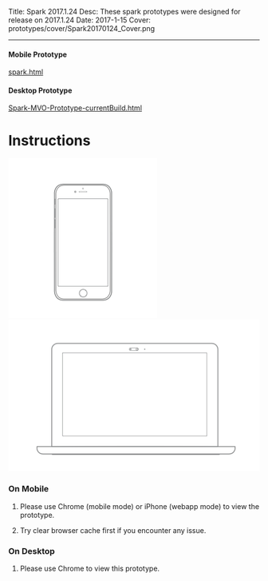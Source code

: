 Title: Spark 2017.1.24
Desc: These spark prototypes were designed for release on 2017.1.24
Date: 2017-1-15
Cover: prototypes/cover/Spark20170124_Cover.png

---

#### Mobile Prototype

[spark.html](https://uxccds.github.io/SparkMobile/SparkMobileP5/spark.html)

#### Desktop Prototype

[Spark-MVO-Prototype-currentBuild.html](https://uxccds.github.io/Spark-Hype-MVO/Spark-MVO-Prototype-currentBuild.html)


# Instructions

![mobile](../../../img_data/prototypes/Mobile-2x.png)
![Desktop](../../../img_data/prototypes/Desktop-2x.png)

### On Mobile

1) Please use Chrome (mobile mode) or iPhone (webapp mode) to view the prototype.

2) Try clear browser cache first if you encounter any issue.

### On Desktop

1) Please use Chrome to view this prototype.

